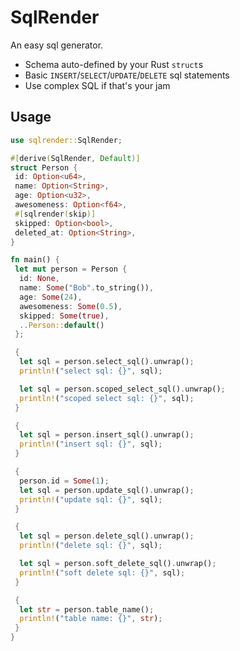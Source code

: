 # SqlRender

An easy sql generator.

- Schema auto-defined by your Rust `struct`s
- Basic `INSERT`/`SELECT`/`UPDATE`/`DELETE` sql statements
- Use complex SQL if that's your jam

## Usage

```rust
use sqlrender::SqlRender;

#[derive(SqlRender, Default)]
struct Person {
 id: Option<u64>,
 name: Option<String>,
 age: Option<u32>,
 awesomeness: Option<f64>,
 #[sqlrender(skip)]
 skipped: Option<bool>,
 deleted_at: Option<String>,
}

fn main() {
 let mut person = Person {
  id: None,
  name: Some("Bob".to_string()),
  age: Some(24),
  awesomeness: Some(0.5),
  skipped: Some(true),
  ..Person::default()
 };

 {
  let sql = person.select_sql().unwrap();
  println!("select sql: {}", sql);

  let sql = person.scoped_select_sql().unwrap();
  println!("scoped select sql: {}", sql);
 }

 {
  let sql = person.insert_sql().unwrap();
  println!("insert sql: {}", sql);
 }

 {
  person.id = Some(1);
  let sql = person.update_sql().unwrap();
  println!("update sql: {}", sql);
 }

 {
  let sql = person.delete_sql().unwrap();
  println!("delete sql: {}", sql);

  let sql = person.soft_delete_sql().unwrap();
  println!("soft delete sql: {}", sql);
 }

 {
  let str = person.table_name();
  println!("table name: {}", str);
 }
}

```
